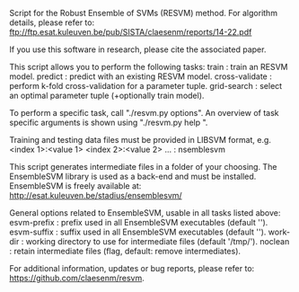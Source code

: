 Script for the Robust Ensemble of SVMs (RESVM) method. For algorithm details, 
please refer to:
    ftp://ftp.esat.kuleuven.be/pub/SISTA/claesenm/reports/14-22.pdf

If you use this software in research, please cite the associated paper.

This script allows you to perform the following tasks:
train          : train an RESVM model.
predict        : predict with an existing RESVM model.
cross-validate : perform k-fold cross-validation for a parameter tuple.
grid-search    : select an optimal parameter tuple (+optionally train model).

To perform a specific task, call "./resvm.py <task> options".
An overview of task specific arguments is shown using "./resvm.py help <task>".

Training and testing data files must be provided in LIBSVM format, e.g.
<label> <index 1>:<value 1> <index 2>:<value 2> ... <index n>:<value n>
nsemblesvm

This script generates intermediate files in a folder of your choosing. 
The EnsembleSVM library is used as a back-end and must be installed.
EnsembleSVM is freely available at: 
  http://esat.kuleuven.be/stadius/ensemblesvm/

General options related to EnsembleSVM, usable in all tasks listed above:
esvm-prefix : prefix used in all EnsembleSVM executables (default '').
esvm-suffix : suffix used in all EnsembleSVM executables (default '').
work-dir    : working directory to use for intermediate files (default '/tmp/').
noclean     : retain intermediate files (flag, default: remove intermediates).

For additional information, updates or bug reports, please refer to:
    https://github.com/claesenm/resvm.
